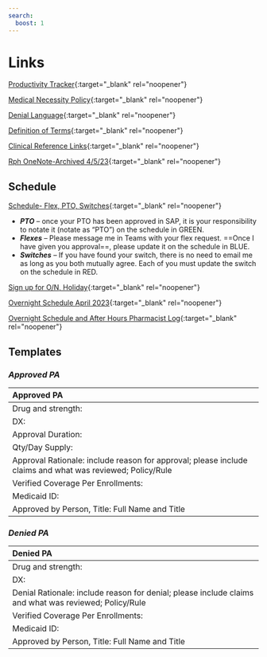 ```yaml
---
search:
  boost: 1
---
```


# Links

[Productivity Tracker](https://mygainwell-my.sharepoint.com.mcas.ms/:x:/r/personal/christopher_nguyen_gainwelltechnologies_com/_layouts/15/guestaccess.aspx?e=KxvSYp&share=EckFdrT0BkRAhBGjD_rxzP0BeNvjg33BlhiZ8UUpkkUv4Q){:target="_blank" rel="noopener"}

[Medical Necessity Policy](https://mygainwell.sharepoint.com.mcas.ms/:w:/r/teams/OHSPBM/_layouts/15/doc2.aspx?sourcedoc=%7B32265D27-1EC8-4AFF-86D4-4EF482E473F9%7D&file=Medical%20Necessity_OH%20SPBM_Policy_V1.0.docx&action=default&mobileredirect=true&cid=90f24c9b-7772-4b36-b280-7934ae23a552){:target="_blank" rel="noopener"}

[Denial Language](https://mygainwell-my.sharepoint.com.mcas.ms/:w:/r/personal/rachel_carpenter_gainwelltechnologies_com/_layouts/15/Doc.aspx?sourcedoc=%7Be78364d9-082c-41c5-9902-8f8ac94900ed%7D&action=view&wdAccPdf=0&wdparaid=50524F51){:target="_blank" rel="noopener"}

[Definition of Terms](https://mygainwell-my.sharepoint.com/:x:/r/personal/christopher_nguyen_gainwelltechnologies_com/Documents/Evergreen/Emails/Definition%20of%20Terms%209212022.xlsx?d=waae4289a6a67484b93664250c2c284f0&csf=1&web=1&e=8q6A3o){:target="_blank" rel="noopener"}

[Clinical Reference Links](https://mygainwell-my.sharepoint.com/:w:/r/personal/christopher_nguyen_gainwelltechnologies_com/Documents/Evergreen/Emails/Links.docx?d=wd3bd579a9b654a4da6c4ae55412c76ce&csf=1&web=1&e=ywdTAI){:target="_blank" rel="noopener"}

[Rph OneNote-Archived 4/5/23](https://mygainwell-my.sharepoint.com/:o:/g/personal/christopher_nguyen_gainwelltechnologies_com/Euu4s0RdHjNDnupPpsfuIxsB6NBnxIjQFsNpvED0RqeMzw?e=HR4d0o){:target="_blank" rel="noopener"}

## Schedule

[Schedule- Flex, PTO, Switches](https://mygainwell-my.sharepoint.com.mcas.ms/:x:/r/personal/cassandra_roach_gainwelltechnologies_com/_layouts/15/doc2.aspx?sourcedoc=%7B18F055B7-E916-4C9D-8FFD-57510789B0F9%7D&file=New%2012%20week%20base%20schedule%20start%203-20%20-%20master%20copy.xlsx&action=default&mobileredirect=true&cid=339f2504-cb61-4204-aa9a-31252e311a3f){:target="_blank" rel="noopener"}

- ***PTO*** – once your PTO has been approved in SAP, it is your responsibility to notate it (notate as “PTO”) on the schedule in GREEN.
- ***Flexes*** – Please message me in Teams with your flex request. ==Once I have given you approval==, please update it on the schedule in BLUE.
- ***Switches*** – If you have found your switch, there is no need to email me as long as you both mutually agree. Each of you must update the switch on the schedule in RED. 


[Sign up for O/N, Holiday](https://mygainwell-my.sharepoint.com.mcas.ms/:x:/g/personal/christopher_nguyen_gainwelltechnologies_com/EVsbwDWlIg5KsDj-gR8UjkgBV4QYb9AUI5B8Jlbpk7SjeA?e=4%3AXMs5Gp&at=9&CID=5CCE8570-00ED-4C3F-A4B0-109F1B77EA06&wdLOR=c56C50853-6098-4DA1-AE17-FC1333C71951){:target="_blank" rel="noopener"}

[Overnight Schedule April 2023](https://mygainwell-my.sharepoint.com/:u:/r/personal/christopher_nguyen_gainwelltechnologies_com/Documents/Evergreen/Emails/Overnight%20Oncall%20for%20April.msg?csf=1&web=1&e=dtcSuj){:target="_blank" rel="noopener"}

[Overnight Schedule and After Hours Pharmacist Log](https://mygainwell-my.sharepoint.com.mcas.ms/:x:/r/personal/justin_collingwood_gainwelltechnologies_com/_layouts/15/Doc.aspx?sourcedoc=%7B73FCF431-8AD6-4200-AABD-7CEC536F211D%7D&file=Copy%20of%20After%20Hours%20Pharmacist%20Log_FINALcopy.xlsx&action=default&mobileredirect=true&cid=9f42f43b-4f3d-4a4e-8181-526c01a0bb91){:target="_blank" rel="noopener"}

## Templates
### ***Approved PA***                    
| Approved PA                   |
|:-------------------------------|
| Drug and strength:| 
| DX:|
| Approval Duration:|
| Qty/Day Supply:|
| Approval Rationale: include reason for approval; please include claims and what was reviewed; Policy/Rule|
| Verified Coverage Per Enrollments:|
| Medicaid ID:|
| Approved by Person, Title: Full Name and Title|

### ***Denied PA***                  
| Denied PA                   |
|:-------------------------------|
| Drug and strength:| 
| DX:|
| Denial Rationale: include reason for denial; please include claims and what was reviewed; Policy/Rule|
| Verified Coverage Per Enrollments:|
| Medicaid ID:|
| Approved by Person, Title: Full Name and Title|




